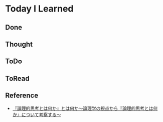 # Today I Learned

## Done

## Thought

## ToDo

## ToRead

## Reference
- [『論理的思考とは何か』とは何か～論理学の視点から『論理的思考とは何か』について考察する～](https://sokrates7chaos.hatenablog.com/entry/what-is-logical-thinking-w)